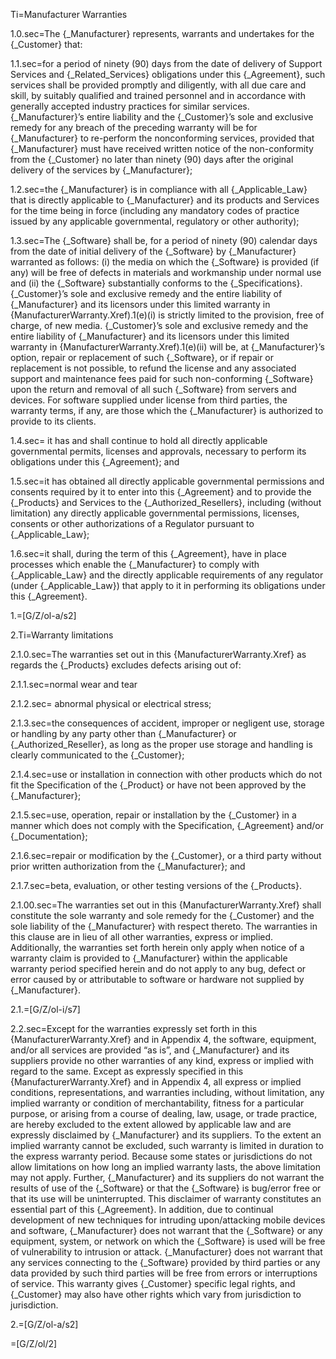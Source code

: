 Ti=Manufacturer Warranties

1.0.sec=The {_Manufacturer} represents, warrants and undertakes for the {_Customer} that:

1.1.sec=for a period of ninety (90) days from the date of delivery of Support Services and {_Related_Services} obligations under this {_Agreement}, such services shall be provided promptly and diligently, with all due care and skill, by suitably qualified and trained personnel and in accordance with generally accepted industry practices for similar services.  {_Manufacturer}’s entire liability and the {_Customer}’s sole and exclusive remedy for any breach of the preceding warranty will be for {_Manufacturer} to re-perform the nonconforming services, provided that {_Manufacturer} must have received written notice of the non-conformity from the {_Customer} no later than ninety (90) days after the original delivery of the services by {_Manufacturer}; 

1.2.sec=the {_Manufacturer} is in compliance with all {_Applicable_Law} that is directly applicable to {_Manufacturer} and its products and Services for the time being in force (including any mandatory codes of practice issued by any applicable governmental, regulatory or other authority);  

1.3.sec=The {_Software} shall be, for a period of ninety (90) calendar days from the date of initial delivery of the {_Software} by {_Manufacturer} warranted as follows: (i) the media on which the {_Software} is provided (if any) will be free of defects in materials and workmanship under normal use and (ii) the {_Software} substantially conforms to the {_Specifications}. {_Customer}’s sole and exclusive remedy and the entire liability of {_Manufacturer} and its licensors under this limited warranty in {ManufacturerWarranty.Xref).1(e)(i) is strictly limited to the provision, free of charge, of new media. {_Customer}’s sole and exclusive remedy and the entire liability of {_Manufacturer} and its licensors under this limited warranty in {ManufacturerWarranty.Xref).1(e)(ii) will be, at {_Manufacturer}’s option, repair or replacement of such {_Software}, or if repair or replacement is not possible, to refund the license and any associated support and maintenance fees paid for such non-conforming {_Software} upon the return and removal of all such {_Software} from servers and devices. For software supplied under license from third parties, the warranty terms, if any, are those which the {_Manufacturer} is authorized to provide to its clients.

1.4.sec= it has and shall continue to hold all directly applicable governmental permits, licenses and approvals, necessary to perform its obligations under this {_Agreement}; and

1.5.sec=it has obtained all directly applicable governmental permissions and consents required by it to enter into this {_Agreement} and to provide the {_Products} and Services to the {_Authorized_Resellers}, including (without limitation) any directly applicable governmental permissions, licenses, consents or other authorizations of a Regulator pursuant to {_Applicable_Law};

1.6.sec=it shall, during the term of this {_Agreement}, have in place processes which enable the {_Manufacturer} to comply with {_Applicable_Law} and the directly applicable requirements of any regulator (under {_Applicable_Law}) that apply to it in performing its obligations under this {_Agreement}.  

1.=[G/Z/ol-a/s2]

2.Ti=Warranty limitations

2.1.0.sec=The warranties set out in this {ManufacturerWarranty.Xref} as regards the {_Products} excludes defects arising out of:

2.1.1.sec=normal wear and tear

2.1.2.sec= abnormal physical or electrical stress;

2.1.3.sec=the consequences of accident, improper or negligent use, storage or handling by any party other than {_Manufacturer} or {_Authorized_Reseller}, as long as the proper use storage and handling is clearly communicated to the {_Customer};

2.1.4.sec=use or installation in connection with other products which do not fit the Specification of the {_Product} or have not been approved by the {_Manufacturer}; 

2.1.5.sec=use, operation, repair or installation by the {_Customer} in a manner which does not comply with the Specification, {_Agreement} and/or {_Documentation}; 

2.1.6.sec=repair or modification by the {_Customer}, or a third party without prior written authorization from the {_Manufacturer}; and

2.1.7.sec=beta, evaluation, or other testing versions of the {_Products}.

2.1.00.sec=The warranties set out in this {ManufacturerWarranty.Xref} shall constitute the sole warranty and sole remedy for the {_Customer} and the sole liability of the {_Manufacturer} with respect thereto. The warranties in this clause are in lieu of all other warranties, express or implied.  Additionally, the warranties set forth herein only apply when notice of a warranty claim is provided to {_Manufacturer} within the applicable warranty period specified herein and do not apply to any bug, defect or error caused by or attributable to software or hardware not supplied by {_Manufacturer}.

2.1.=[G/Z/ol-i/s7]

2.2.sec=Except for the warranties expressly set forth in this {ManufacturerWarranty.Xref} and in Appendix 4, the software, equipment, and/or all services are provided “as is”, and {_Manufacturer} and its suppliers provide no other warranties of any kind, express or implied with regard to the same. Except as expressly specified in this {ManufacturerWarranty.Xref} and in Appendix 4, all express or implied conditions, representations, and warranties including, without limitation, any implied warranty or condition of merchantability, fitness for a particular purpose, or arising from a course of dealing, law, usage, or trade practice, are hereby excluded to the extent allowed by applicable law and are expressly disclaimed by {_Manufacturer} and its suppliers.  To the extent an implied warranty cannot be excluded, such warranty is limited in duration to the express warranty period.  Because some states or jurisdictions do not allow limitations on how long an implied warranty lasts, the above limitation may not apply.  Further, {_Manufacturer} and its suppliers do not warrant the results of use of the {_Software} or that the {_Software} is bug/error free or that its use will be uninterrupted. This disclaimer of warranty constitutes an essential part of this {_Agreement}. In addition, due to continual development of new techniques for intruding upon/attacking mobile devices and software, {_Manufacturer} does not warrant that the {_Software} or any equipment, system, or network on which the {_Software} is used will be free of vulnerability to intrusion or attack.  {_Manufacturer} does not warrant that any services connecting to the {_Software} provided by third parties or any data provided by such third parties will be free from errors or interruptions of service. This warranty gives {_Customer} specific legal rights, and {_Customer} may also have other rights which vary from jurisdiction to jurisdiction.

2.=[G/Z/ol-a/s2]

=[G/Z/ol/2]
